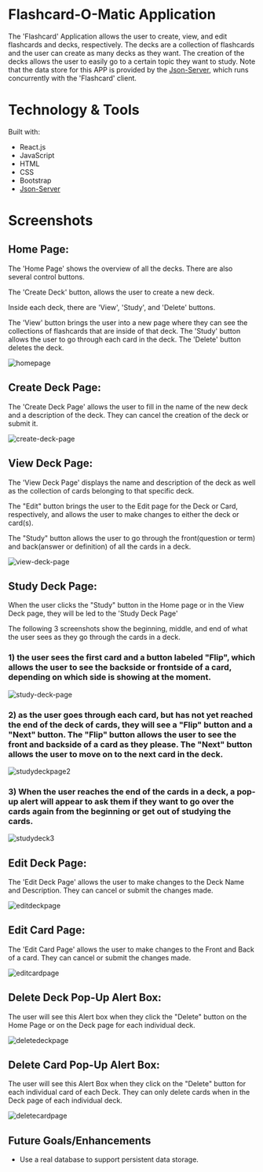 # Flashcard-O-Matic Application
The 'Flashcard' Application allows the user to create, view, and edit flashcards and decks, respectively. The decks are a collection of flashcards and the user can create as many decks as they want. The creation of the decks allows the user to easily go to a certain topic they want to study. Note that the data store for this APP is provided by the [Json-Server](  https://www.javatpoint.com/json-server#:~:text=JSON%20Server%20is%20a%20Node,Let'), which runs concurrently with the 'Flashcard' client.

# Technology & Tools
Built with:
* React.js
* JavaScript
* HTML
* CSS
* Bootstrap
* [Json-Server](  https://www.javatpoint.com/json-server#:~:text=JSON%20Server%20is%20a%20Node,Let')

# Screenshots

## Home Page:
The 'Home Page' shows the overview of all the decks. There are also several control buttons. 

The 'Create Deck' button, allows the user to create a new deck. 

Inside each deck, there are 'View', 'Study', and 'Delete' buttons. 

The 'View' button brings the user into a new page where they can see the collections of flashcards that are inside of that deck. The 'Study' button allows the user to go through each card in the deck. The 'Delete' button deletes the deck.

![homepage](/src/images/opening-page.jpg)


## Create Deck Page:
The 'Create Deck Page' allows the user to fill in the name of the new deck and a description of the deck. They can cancel the creation of the deck or submit it.

![create-deck-page](/src/images/create-deck-page.jpg)


## View Deck Page:

The 'View Deck Page' displays the name and description of the deck as well as the collection of cards belonging to that specific deck. 

The "Edit" button brings the user to the Edit page for the Deck or Card, respectively, and allows the user to make changes to either the deck or card(s).

The "Study" button allows the user to go through the front(question or term) and back(answer or definition) of all the cards in a deck.

![view-deck-page](/src/images/view-deck-page.jpg)

## Study Deck Page: 
When the user clicks the "Study" button in the Home page or in the View Deck page, they will be led to the 'Study Deck Page'

The following 3 screenshots show the beginning, middle, and end of what the user sees as they go through the cards in a deck.

### 1) the user sees the first card and a button labeled "Flip", which allows the user to see the backside or frontside of a card, depending on which side is showing at the moment.
![study-deck-page](/src/images/first-appearance-study-page.jpg)

### 2) as the user goes through each card, but has not yet reached the end of the deck of cards, they will see a "Flip" button and a "Next" button. The "Flip" button allows the user to see the front and backside of a card as they please. The "Next" button allows the user to move on to the next card in the deck.
![studydeckpage2](src/images/after-clicking-flip-study-page.jpg)

### 3) When the user reaches the end of the cards in a deck, a pop-up alert will appear to ask them if they want to go over the cards again from the beginning or get out of studying the cards.
![studydeck3](src/images/reach-end-of-study-deck.jpg)


## Edit Deck Page:
The 'Edit Deck Page' allows the user to make changes to the Deck Name and Description. They can cancel or submit the changes made.

![editdeckpage](src/images/edit-deck-page.jpg)

## Edit Card Page:
The 'Edit Card Page' allows the user to make changes to the Front and Back of a card. They can cancel or submit the changes made.

![editcardpage](src/images/edit-card-page.jpg)

## Delete Deck Pop-Up Alert Box: 
The user will see this Alert box when they click the "Delete" button on the Home Page or on the Deck page for each individual deck.

![deletedeckpage](src/images/delete-deck-popup-home-page.jpg)

## Delete Card Pop-Up Alert Box:
The user will see this Alert Box when they click on the "Delete" button for each individual card of each Deck. They can only delete cards when in the Deck page of each individual deck.

![deletecardpage](src/images/delete-card-popup.jpg)

## Future Goals/Enhancements
* Use a real database to support persistent data storage.
